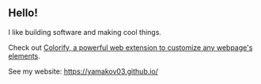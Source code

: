 ## Hello!

I like building software and making cool things.

Check out [Colorify, a powerful web extension to customize any webpage's elements](https://github.com/yamakov03/colorify).

See my website: https://yamakov03.github.io/
